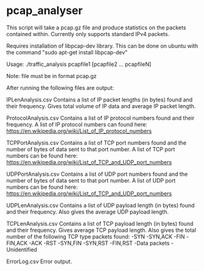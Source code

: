# pcap_analyser

This script will take a pcap.gz file and produce statistics on the packets contained within.  Currently only supports standard IPv4 packets.

Requires installation of libpcap-dev library.  This can be done on ubuntu with the command "sudo apt-get install libpcap-dev"

Usage: ./traffic_analysis pcapfile1 [pcapfile2 ... pcapfileN]

Note: file must be in format pcap.gz

After running the following files are output:

IPLenAnalysis.csv	Contains a list of IP packet lengths (in bytes) found and their frequency.  Gives total volume of IP data and average IP packet length.


ProtocolAnalysis.csv	Contains a list of IP protocol numbers found and their frequency.   A list of IP protocol numbers can found here: https://en.wikipedia.org/wiki/List_of_IP_protocol_numbers


TCPPortAnalysis.csv	Contains a list of TCP port numbers found and the number of bytes of data sent to that port number.  A list of TCP port numbers can be found here: https://en.wikipedia.org/wiki/List_of_TCP_and_UDP_port_numbers


UDPPortAnalysis.csv	Contains a list of UDP port numbers found and the number of bytes of data sent to that port number.  A list of UDP port numbers can be found here: https://en.wikipedia.org/wiki/List_of_TCP_and_UDP_port_numbers


UDPLenAnalysis.csv	Contains a list of UDP payload length (in bytes) found and their frequency.  Also gives the average UDP payload length.


TCPLenAnalysis.csv	Contains a list of TCP payload length (in bytes) found and their frequency.  Gives average TCP payload length.   Also gives the total number of the following TCP type packets found:
	-SYN
	-SYN,ACK
	-FIN
	-FIN,ACK
	-ACK
	-RST
	-SYN,FIN
	-SYN,RST
	-FIN,RST
	-Data packets
	-Unidentified

ErrorLog.csv		Error output.
